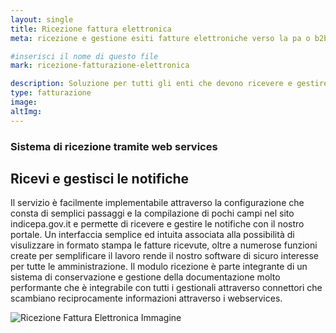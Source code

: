 ```yaml
---
layout: single
title: Ricezione fattura elettronica
meta: ricezione e gestione esiti fatture elettroniche verso la pa o b2b

#inserisci il nome di questo file
mark: ricezione-fatturazione-elettronica

description: Soluzione per tutti gli enti che devono ricevere e gestire le fatture elettroniche. Semplice ed integrabile con tutti i sitemi gestionali.
type: fatturazione
image: 
altImg: 
---
```

<div class="field">
    <div class="row">
        <div class="col-md-6">
            <h3>Sistema di ricezione tramite web services</h3>
            <h2>Ricevi e gestisci le notifiche</h2>
            <p>
                Il servizio è facilmente implementabile attraverso la configurazione che consta di semplici passaggi e la compilazione di pochi campi nel sito indicepa.gov.it e permette di ricevere e gestire le notifiche con il nostro portale.
                Un interfaccia semplice ed intuita associata alla possibilità di visulizzare in formato stampa le fatture ricevute, oltre a numerose funzioni create per semplificare il lavoro rende il nostro software di sicuro interesse per tutte le amministrazione.
                Il modulo ricezione è parte integrante di un sistema di conservazione e gestione della documentazione molto performante che è integrabile con tutti i gestionali attraverso connettori che scambiano reciprocamente informazioni attraverso i webservices.
            </p>
        </div>
        <div class="col-md-6">
            <img src="{{site.baseurl}}/assets/" alt="Ricezione Fattura Elettronica Immagine" />
        </div>
    </div> <!-- chiusura row -->
</div><!-- chiusura field -->